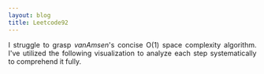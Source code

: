 ```yaml
---
layout: blog
title: Leetcode92
---
```

<p style='text-align: justify;'> I struggle to grasp <em>vanAmsen</em>'s concise O(1) space complexity algorithm. I've utilized the following visualization to analyze each step systematically to comprehend it fully. </p>
<br>

<div>
 <object class="blog_pdf" data="/assets/blog/2024-2-11-leetcode92/Leetcode_92.pdf" type="application/pdf"></object>
</div>